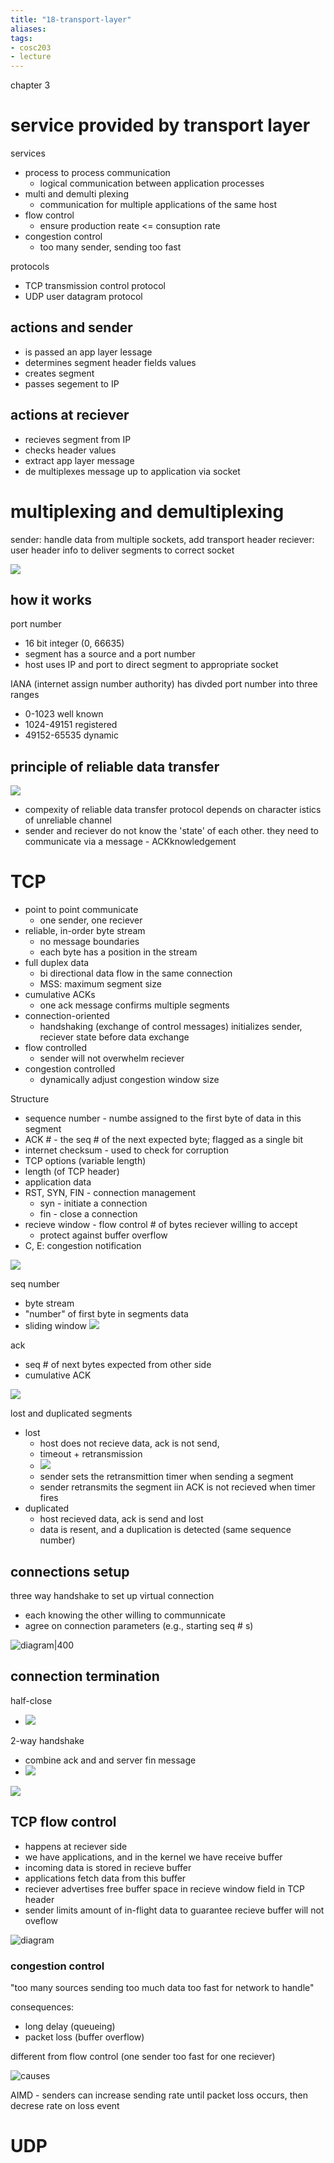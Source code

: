 ```yaml
---
title: "18-transport-layer"
aliases: 
tags: 
- cosc203
- lecture
---
```

chapter 3
# service provided by transport layer
services
- process to process communication
	- logical communication between application processes
- multi and demulti plexing
	- communication for multiple applications of the same host
- flow control
	- ensure production reate <= consuption rate
- congestion control
	- too many sender, sending too fast

protocols
- TCP transmission control protocol
- UDP user datagram protocol

## actions and sender
- is passed an app layer lessage
- determines segment header fields values
- creates segment
- passes segement to IP

## actions at reciever
- recieves segment from IP
- checks header values
- extract app layer message
- de multiplexes message up to application via socket

# multiplexing and demultiplexing
sender: handle data from multiple sockets, add transport header
reciever: user header info to deliver segments to correct socket

![](https://i.imgur.com/f2NqsKE.png)

## how it works
port number
- 16 bit integer (0, 66635)
- segment has a source and a port number
- host uses IP and port to direct segment to appropriate socket

IANA (internet assign number authority) has divded port number into three ranges
- 0-1023 well known
- 1024-49151 registered
- 49152-65535 dynamic

## principle of reliable data transfer
![](https://i.imgur.com/ORzC8jm.png)

- compexity of reliable data transfer protocol depends on character istics of unreliable channel
- sender and reciever do not know the 'state' of each other. they need to communicate via a message - ACKknowledgement

# TCP
- point to point communicate
	- one sender, one reciever
- reliable, in-order byte stream
	- no message boundaries
	- each byte has a position in the stream
- full duplex data
	- bi directional data flow in the same connection
	- MSS: maximum segment size
- cumulative ACKs
	- one ack message confirms multiple segments
- connection-oriented
	- handshaking (exchange of control messages) initializes sender, reciever state before data exchange
- flow controlled
	- sender will not overwhelm reciever
- congestion controlled
	- dynamically adjust congestion window size

Structure
- sequence number - numbe assigned to the first byte of data in this segment
- ACK # - the seq # of the next expected byte; flagged as a single bit
- internet checksum - used to check for corruption
-  TCP options (variable length)
-  length (of TCP header)
-  application data
-  RST, SYN, FIN - connection management
	-  syn - initiate a connection
	-  fin - close a connection
-  recieve window - flow control # of bytes reciever willing to accept
	-  protect against buffer overflow
-  C, E: congestion notification 

![](https://i.imgur.com/M4nQCr3.png)

seq number
- byte stream
- "number" of first byte in segments data
- sliding window ![](https://i.imgur.com/qY5kmsN.png)
 
 ack
 - seq # of next bytes expected from other side
 - cumulative ACK

![](https://i.imgur.com/jxhCPpa.png)

lost and duplicated segments
- lost
	- host does not recieve data, ack is not send, 
	- timeout + retransmission
	- ![](https://i.imgur.com/wtHhht4.png)	
	- sender sets the retransmittion timer when sending a segment
	- sender retransmits the segment iin ACK is not recieved when timer fires
- duplicated
	- host recieved data, ack is send and lost
	- data is resent, and a duplication is detected (same sequence number)


## connections setup
three way handshake to set up virtual connection
- each knowing the other willing to communnicate
- agree on connection parameters (e.g., starting seq # s)

![diagram|400](https://i.imgur.com/XPfKER3.png)

## connection termination
half-close
- ![](https://i.imgur.com/Ldi03j9.png)

2-way handshake
- combine ack and and server fin message
- ![](https://i.imgur.com/osXuN2h.png)

![](https://i.imgur.com/d1Tt0eL.png)

## TCP flow control
- happens at reciever side
- we have applications, and in the kernel we have receive buffer
- incoming data is stored in recieve buffer
- applications fetch data from this buffer
- reciever advertises free buffer space in recieve window field in TCP header
- sender limits amount of in-flight data to guarantee recieve buffer will not oveflow

![diagram](https://i.imgur.com/wsm9MA5.png)

### congestion control
"too many sources sending too much data too fast for network to handle"

consequences:
- long delay (queueing)
- packet loss (buffer overflow)

different from flow control (one sender too fast for one reciever)

![causes](https://i.imgur.com/Ae5xOa3.png)

AIMD - senders can increase sending rate until packet loss occurs, then decrese rate on loss event
# UDP